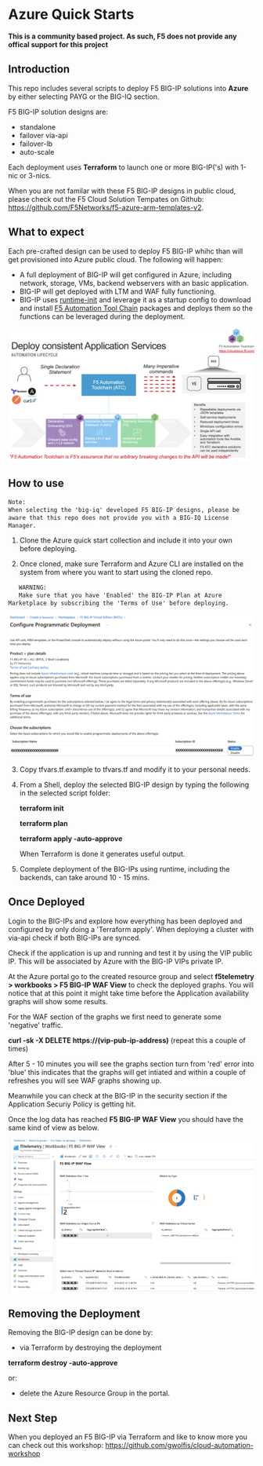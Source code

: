 # Azure Quick Starts

**This is a community based project. As such, F5 does not provide any offical support for this project**

## Introduction
This repo includes several scripts to deploy F5 BIG-IP solutions into **Azure** by either selecting PAYG or the BIG-IQ section. 

F5 BIG-IP solution designs are:
- standalone
- failover via-api
- failover-lb
- auto-scale

Each deployment uses **Terraform** to launch one or more BIG-IP('s) with 1-nic or 3-nics.

When you are not familar with these F5 BIG-IP designs in public cloud, please check out the F5 Cloud Solution Tempates on Github: https://github.com/F5Networks/f5-azure-arm-templates-v2.

## What to expect

Each pre-crafted design can be used to deploy F5 BIG-IP whihc than will get provisioned into Azure public cloud.
The following will happen:

* A full deployment of BIG-IP will get configured in Azure, including network, storage, VMs, backend webservers with an basic application.
* BIG-IP will get deployed with LTM and WAF fully functioning.
* BIG-IP uses [runtime-init](https://github.com/F5Networks/f5-bigip-runtime-init) and leverage it as a startup config to download and install [F5 Automation Tool Chain](https://clouddocs.f5.com/) packages and deploys them so the functions can be leveraged during the deployment.

![](png/f5atc.png)

## How to use

```
Note:
When selecting the 'big-iq' developed F5 BIG-IP designs, please be aware that this repo does not provide you with a BIG-IQ License Manager.
```

1. Clone the Azure quick start collection and include it into your own before deploying.

2. Once cloned, make sure Terraform and Azure CLI are installed on the system from where you want to start   using the cloned repo.

  ```
     WARNING:
     Make sure that you have 'Enabled' the BIG-IP Plan at Azure Marketplace by subscribing the 'Terms of Use' before deploying.
  ```
  ![](png/subscribe.png)

3. Copy tfvars.tf.example to tfvars.tf and modify it to your personal needs.

4. From a Shell, deploy the selected BIG-IP design by typing the following in the selected script folder:

   **terraform init**

   **terraform plan**

   **terraform apply -auto-approve**

   When Terraform is done it generates useful output.

5. Complete deployment of the BIG-IPs using runtime, including the backends, can take around 10 - 15 mins.

## Once Deployed
Login to the BIG-IPs and explore how everything has been deployed and configured by only doing a 'Terraform apply'. When deploying a cluster with via-api check if both BIG-IPs are synced.

Check if the application is up and running and test it by using the VIP public IP. This will be associated by Azure with the BIG-IP VIPs private IP. 

At the Azure portal go to the created resource group and select **f5telemetry > workbooks > F5 BIG-IP WAF View** to check the deployed graphs. You will notice that at this point it might take time before the Application availability graphs will show some results.

For the WAF section of the graphs we first need to generate some 'negative' traffic.

**curl -sk -X DELETE https://(vip-pub-ip-address)** (repeat this a couple of times)

After 5 - 10 minutes you will see the graphs section turn from 'red' error into 'blue' this indicates that the graphs will get intiated and within a couple of refreshes you will see WAF graphs showing up.

Meanwhile you can check at the BIG-IP in the security section if the Application Securiy Policy is getting hit.

Once the log data has reached **F5 BIG-IP WAF View** you should have the same kind of view as below.

 ![](png/workbook.png)

 ## Removing the Deployment

 Removing the BIG-IP design can be done by:
 - via Terraform by destroying the deployment

 **terraform destroy -auto-approve**

 or:
 - delete the Azure Resource Group in the portal.

 ## Next Step
 When you deployed an F5 BIG-IP via Terraform and like to know more you can check out this workshop: https://github.com/gwolfis/cloud-automation-workshop
 
